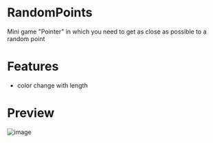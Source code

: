 # RandomPoints
Mini game "Pointer" in which you need to get as close as possible to a random point

# Features

- color change with length

# Preview
![image](https://user-images.githubusercontent.com/52506215/156347740-4edf029d-0c09-4714-89c1-28335069dee9.png)

